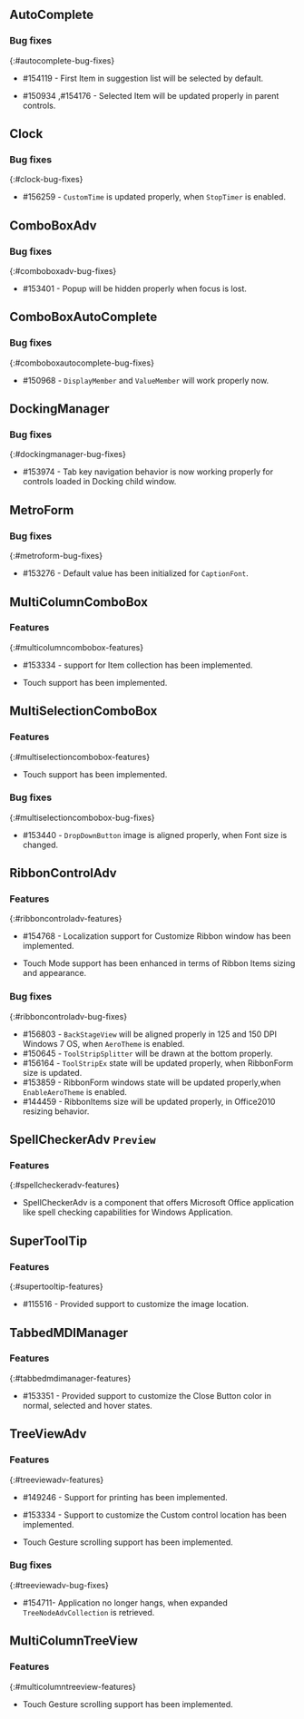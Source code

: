 ## AutoComplete

### Bug fixes

{:#autocomplete-bug-fixes}

* \#154119 - First Item in suggestion list will be selected by default. 

* \#150934 ,\#154176 - Selected Item will be updated properly in parent controls.

## Clock

### Bug fixes

{:#clock-bug-fixes}

* \#156259 - `CustomTime` is updated properly, when `StopTimer` is enabled.


## ComboBoxAdv

### Bug fixes

{:#comboboxadv-bug-fixes}

* \#153401 - Popup will be hidden properly when focus is lost.


## ComboBoxAutoComplete

### Bug fixes

{:#comboboxautocomplete-bug-fixes}

* \#150968 - `DisplayMember` and `ValueMember` will work properly now.


## DockingManager

### Bug fixes

{:#dockingmanager-bug-fixes}

* \#153974 - Tab key navigation behavior is now working properly for controls loaded in Docking child window.

## MetroForm

### Bug fixes

{:#metroform-bug-fixes}

* \#153276 - Default value has been initialized for `CaptionFont`.


## MultiColumnComboBox

### Features

{:#multicolumncombobox-features}

* \#153334 - support for Item collection has been implemented.

* Touch support has been implemented. 

## MultiSelectionComboBox

### Features

{:#multiselectioncombobox-features}

* Touch support has been implemented. 

### Bug fixes

{:#multiselectioncombobox-bug-fixes}

* \#153440 - `DropDownButton` image is aligned properly, when Font size is changed.


## RibbonControlAdv

### Features

{:#ribboncontroladv-features}

* \#154768 - Localization support for Customize Ribbon window has been implemented.

* Touch Mode support has been enhanced in terms of Ribbon Items sizing and appearance. 

### Bug fixes

{:#ribboncontroladv-bug-fixes}

* \#156803 - `BackStageView` will be aligned properly in 125 and 150 DPI Windows 7 OS, when `AeroTheme` is enabled.
* \#150645 - `ToolStripSplitter` will be drawn at the bottom properly.
* \#156164 - `ToolStripEx` state will be updated properly, when RibbonForm size is updated.
* \#153859 - RibbonForm windows state will be updated properly,when `EnableAeroTheme` is enabled.
* \#144459 - RibbonItems size will be updated properly, in Office2010 resizing behavior.

## SpellCheckerAdv `Preview`

### Features

{:#spellcheckeradv-features}

* SpellCheckerAdv is a component that offers Microsoft Office application like spell checking capabilities for Windows Application.

## SuperToolTip

### Features

{:#supertooltip-features}

* \#115516 - Provided support to customize the image location.


## TabbedMDIManager

### Features

{:#tabbedmdimanager-features}

* \#153351 - Provided support to customize the Close Button color in normal, selected and hover states.


## TreeViewAdv

### Features

{:#treeviewadv-features}

* \#149246 - Support for printing has been implemented.

* \#153334 -  Support to customize the Custom control location has been implemented.

* Touch Gesture scrolling support has been implemented. 

### Bug fixes

{:#treeviewadv-bug-fixes}

* \#154711- Application no longer hangs, when expanded `TreeNodeAdvCollection` is retrieved.


## MultiColumnTreeView

### Features

{:#multicolumntreeview-features}

* Touch Gesture scrolling support has been implemented. 
